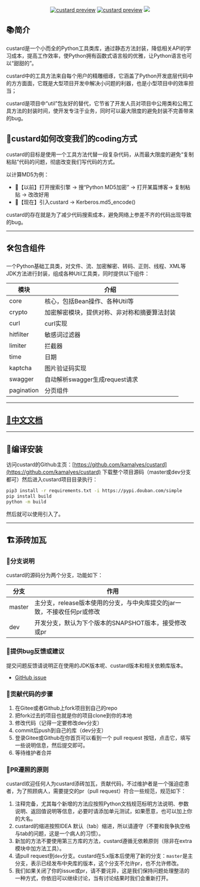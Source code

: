 </p>
<p align="center">
<a href="https://img.shields.io/badge/Python-3.9.11+-green" target="__blank"><img src="https://img.shields.io/badge/Python-3.9.11+-green" alt="custard preview"></a>
<a href="https://pypi.org/project/custard/" target="__blank"><img src="https://img.shields.io/pypi/v/custard" alt="custard preview"></a>
<a href="https://pypistats.org/packages/custard" target="__blank"><img src="https://img.shields.io/pypi/dm/custard"></a>
<br>
</p>

## 📚简介
custard是一个小而全的Python工具类库，通过静态方法封装，降低相关API的学习成本，提高工作效率，使Python拥有函数式语言般的优雅，让Python语言也可以“甜甜的”。

custard中的工具方法来自每个用户的精雕细琢，它涵盖了Python开发底层代码中的方方面面，它既是大型项目开发中解决小问题的利器，也是小型项目中的效率担当；

custard是项目中“util”包友好的替代，它节省了开发人员对项目中公用类和公用工具方法的封装时间，使开发专注于业务，同时可以最大限度的避免封装不完善带来的bug。

## 🍺custard如何改变我们的coding方式

custard的目标是使用一个工具方法代替一段复杂代码，从而最大限度的避免“复制粘贴”代码的问题，彻底改变我们写代码的方式。

以计算MD5为例：

- 👴【以前】打开搜索引擎 -> 搜“Python MD5加密” -> 打开某篇博客-> 复制粘贴 -> 改改好用
- 👦【现在】引入custard  -> Kerberos.md5_encode()

custard的存在就是为了减少代码搜索成本，避免网络上参差不齐的代码出现导致的bug。

-------------------------------------------------------------------------------

## 🛠️包含组件

一个Python基础工具类，对文件、流、加密解密、转码、正则、线程、XML等JDK方法进行封装，组成各种Util工具类，同时提供以下组件：

| 模块                |     介绍                                                                     |
|-------------------|----------------------------------------------------------------------------- |
| core      |     核心，包括Bean操作、各种Util等                                          |
| crypto    |     加密解密模块，提供对称、非对称和摘要算法封装  |
| curl      |     curl实现                                  |
| hitfilter |     敏感词过滤器                               |
| limiter   |     拦截器                                   |
| time      |     日期                                    |
| kaptcha   |     图片验证码实现          |
| swagger   |     自动解析swagger生成request请求        |
| pagination |    分页组件      |

-------------------------------------------------------------------------------

## [📝中文文档](https://github.com/kamalyes/custard/docs/)

-------------------------------------------------------------------------------

## 🚽编译安装

访问custard的Github主页：[https://github.com/kamalyes/custard](https://github.com/kamalyes/custard) 下载整个项目源码（master或dev分支都可）然后进入custard项目目录执行：

```sh
pip3 install -r requirements.txt -i https://pypi.douban.com/simple
pip install build
python -m build
```

然后就可以使用引入了。

-------------------------------------------------------------------------------

## 🏗️添砖加瓦

### 🎋分支说明

custard的源码分为两个分支，功能如下：

| 分支       | 作用                                                          |
|-----------|---------------------------------------------------------------|
| master | 主分支，release版本使用的分支，与中央库提交的jar一致，不接收任何pr或修改 |
| dev    | 开发分支，默认为下个版本的SNAPSHOT版本，接受修改或pr                 |

### 🐞提供bug反馈或建议

提交问题反馈请说明正在使用的JDK版本呢、custard版本和相关依赖库版本。

- [GitHub issue](https://github.com/kamalyes/custard/issues)


### 🧬贡献代码的步骤

1. 在Gitee或者Github上fork项目到自己的repo
2. 把fork过去的项目也就是你的项目clone到你的本地
3. 修改代码（记得一定要修改dev分支）
4. commit后push到自己的库（dev分支）
5. 登录Gitee或Github在你首页可以看到一个 pull request 按钮，点击它，填写一些说明信息，然后提交即可。
6. 等待维护者合并

### 📐PR遵照的原则

custard欢迎任何人为custard添砖加瓦，贡献代码，不过维护者是一个强迫症患者，为了照顾病人，需要提交的pr（pull request）符合一些规范，规范如下：

1. 注释完备，尤其每个新增的方法应按照Python文档规范标明方法说明、参数说明、返回值说明等信息，必要时请添加单元测试，如果愿意，也可以加上你的大名。
2. custard的缩进按照IDEA 默认（tab）缩进，所以请遵守（不要和我争执空格与tab的问题，这是一个病人的习惯）。
3. 新加的方法不要使用第三方库的方法，custard遵循无依赖原则（除非在extra模块中加方法工具）。
4. 请pull request到`dev`分支。custard在5.x版本后使用了新的分支：`master`是主分支，表示已经发布中央库的版本，这个分支不允许pr，也不允许修改。
5. 我们如果关闭了你的issue或pr，请不要诧异，这是我们保持问题处理整洁的一种方式，你依旧可以继续讨论，当有讨论结果时我们会重新打开。
